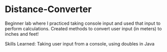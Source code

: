 # Distance-Converter
Beginner lab where I practiced taking console input and used that input to perform calculations.
Created methods to convert user input (in meters) to inches and feet!

Skills Learned: Taking user input from a console, using doubles in Java
